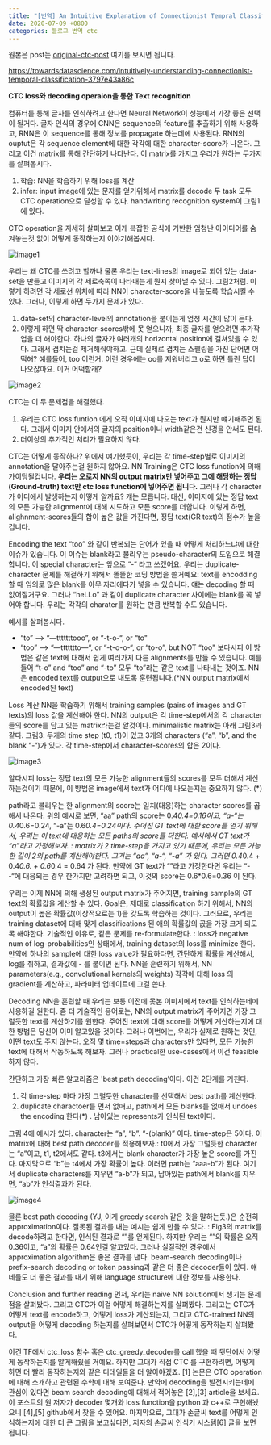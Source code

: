 ```yaml
---
title: "[번역] An Intuitive Explanation of Connectionist Tempral Classification"
date: 2020-07-09 +0800
categories: 블로그 번역 ctc
---
```

원본은 post는 [original-ctc-post] 여기를 보시면 됩니다.



https://towardsdatascience.com/intuitively-understanding-connectionist-temporal-classification-3797e43a86c

**CTC loss와 decoding operaion을 통한 Text recognition**

컴퓨터를 통해 글자를 인식하려고 한다면 Neural Network이 성능에서 가장 좋은 선택이 될거다. 글자 인식의 경우에 CNN은 sequence의 feature를 추출하기 위해 사용하고, RNN은 이 sequence를 통해 정보를 propagate 하는데에 사용된다. RNN의 ouptut은 각 sequence element에 대한 각각에 대한 character-score가 나온다. 그리고 이건 matrix를 통해 간단하게 나타난다. 이 matrix를 가지고 우리가 원하는 두가지를 살펴봅시다.
1. 학습: NN을 학습하기 위해 loss를 계산
2. infer: input image에 있는 문자를 얻기위해서 matrix를 decode
두 task 모두 CTC operation으로 달성할 수 있다. handwriting recognition system이 그림1에 있다.

CTC operation을 자세히 살펴보고 이게 복잡한 공식에 기반한 엄청난 아이디어를 숨겨놓는것 없이 어떻게 동작하는지 이야기해봅시다.

![image1](/images/ctc1.png)

우리는 왜 CTC를 쓰려고 할까나
물론 우리는 text-lines의 image로 되어 있는 data-set을 만들고 이미지의 각 세로축쪽이 나타내는게 뭔지 찾아낼 수 있다. 그림2처럼. 이렇게 하려면 각 세로선 위치에 따라 NN이 character-score을 내놓도록 학습시킬 수 있다. 그러나, 이렇게 하면 두가지 문제가 있다.
1. data-set의 character-level의 annotation을 붙이는게 엄청 시간이 많이 든다.
2. 이렇게 하면 딱 character-scores밖에 못 얻으니까, 최종 글자를 얻으려면 추가작업을 더 해야한다. 하나의 글자가 여러개의 horizontal position에 걸쳐있을 수 있다. 그래서 겹치는걸 제거해줘야하고. 근데 실제로 겹치는 스펠링을 가진 단어면 어떡해? 예를들어, too 이런거. 이런 경우에는 oo를 지워버리고 o로 하면 틀린 답이 나오잖아요. 이거 어떡할래?

![image2](/images/ctc2.png)

CTC는 이 두 문제점을 해결했다.

1. 우리는 CTC loss funtion 에게 오직 이미지에 나오는 text가 뭔지만 얘기해주면 된다. 그래서 이미지 안에서의 글자의 position이나 width같은건 신경을 안써도 된다.
2. 더이상의 추가적인 처리가 필요하지 않다.

CTC는 어떻게 동작하나?
위에서 얘기했듯이, 우리는 각 time-step별로 이미지의 annotation을 달아주는걸 원하지 않아요. NN Training은 CTC loss function에 의해 가이딩될겁니다. **우리는 오로지 NN의 output matrix만 넣어주고 그에 해당하는 정답(Ground-truth) text만 ctc loss function에 넣어주면 됩니다.** 그러나 각 character가 어디에서 발생하는지 어떻게 알까요? 걔는 모릅니다. 대신, 이미지에 있는 정답 text의 모든 가능한 alignment에 대해 시도하고 모든 score를 더합니다. 이렇게 하면, alighnment-scores들의 합이 높은 값을 가진다면, 정답 text(GR text)의 점수가 높을겁니다.

Encoding the text
“too” 와 같이 반복되는 단어가 있을 때 어떻게 처리하느냐에 대한 이슈가 있습니다. 이 이슈는 blank라고 불리우는 pseudo-character의 도입으로 해결합니다. 이 special character는 앞으로 “-“ 라고 쓰겠어요. 우리는 duplicate-character 문제를 해결하기 위해서 똘똘한 코딩 방법을 쓸거예요: text를 encodding 할 때 임의로 많은 blank를 아무 자리에다가 넣을 수 있습니다. 얘는 decoding 할 때 없어질거구요. 그러나 “heLLo” 과 같이 duplicate character 사이에는 blank를 꼭 넣어야 합니다. 우리는 각각의 charater를 원하는 만큼 반복할 수도 있습니다.

예시를 살펴봅시다.
* “to” —> “—tttttttooo”, or “-t-o-“, or “to"
* “too” —> “—ttttttto—“, or “-t-o-o-“, or “to-o”, but NOT “too"
보다시피 이 방법은 같은 text에 대해서 쉽게 여러가지 다른 alignments를 만들 수 있습니다. 예를들어 “t-o” and “too” and “-to” 모두 “to”라는 같은 text를 나타내는 것이죠. NN은 encoded text를 output으로 내도록 훈련됩니다.(*NN output matrix에서 encoded된 text)

Loss 계산
NN을 학습하기 위해서 training samples (pairs of images and GT texts)의 loss 값을 계산해야 한다. NN의 output은 각 time-step에서의 각 character들의 score를 담고 있는 matrix라는걸 알것이다. minimalistic matrix는 아래 그림3과 같다.
그림3: 두개의 time step (t0, t1)이 있고 3개의 characters (“a”, “b”, and the blank “-“)가 있다. 각 time-step에서 character-scores의 합은 2이다.

![image3](/images/ctc3.png)

알다시피 loss는 정답 text의 모든 가능한 alignment들의 scores를 모두 더해서 계산하는것이기 때문에, 이 방법은 image에서 text가 어디에 나오는지는 중요하지 않다. (*)

path라고 불리우는 한 alignment의 score는 일치(대응)하는 character scores를 곱해서 나온다. 위의 예시로 보면, “aa” path의 score는 0.4*0.4=0.16이고, “a-“는 0.4*0.6=0.24, “-a”는 0.6*0.4=0.24이다. 주어진 GT text에 대한 score를 얻기 위해서, 우리는 이 text에 대응하는 모든 paths의 score를 더한다. 예시에서 GT text가 “a”라고 가정해보자. : matrix가 2 time-step을 가지고 있기 때문에, 우리는 모든 가능한 길이 2의 path를 계산해야한다. 그거는 “aa”, “a-“, “-a” 가 있다. 그러면 0.4*0.4 + 0.4*0.6. + 0.6*0.4 = 0.64 가 된다. 만약에 GT text가 “”라고 가정한다면 우리는 “- -“에 대응되는 경우 한가지만 고려하면 되고, 이것의 score는 0.6*0.6=0.36 이 된다.

우리는 이제 NN에 의해 생성된 output matrix가 주어지면, training sample의 GT text의 확률값을 계산할 수 있다. Goal은, 제대로 classification 하기 위해서, NN의 output이 높은 확률값(이상적으로는 1)을 갖도록 학습하는 것이다. 그러므로, 우리는 training dataset에 대해 맞게 classifications 된 애의 확률값의 곲을 가장 크게 되도록 해야한다.
기술적인 이유로, 같은 문제를 re-formulate한다. : loss가 negative num of log-probabilities인 상태에서, training dataset의 loss를 minimize 한다. 만약에 하나의 sample에 대한 loss value가 필요하다면, 간단하게 확률을 계산해서, log를 취하고, 결과값에 - 를 붙이면 된다. NN을 훈련하기 위해서, NN parameters(e.g., convolutional kernels의 weights) 각각에 대해 loss 의 gradient를 계산하고, 파라미터 업데이트에 그걸 쓴다.

Decoding
NN을 훈련할 때 우리는 보통 이전에 못본 이미지에서 text를 인식하는데에 사용하길 원한다. 좀 더 기술적인 용어로는, NN의 output matrix가 주어지면 가장 그럴듯한 text를 계산하기를 원한다. 주어진 text에 대해 score를 어떻게 계산하는지에 대한 방법은 당신이 이미 알고있을 것이다. 그러나 이번에는, 우리가 실제로 원하는 것인, 어떤 text도 주지 않는다. 오직 몇 time=steps과 characters만 있다면, 모든 가능한 text에 대해서 작동하도록 해보자. 그러나 practical한 use-cases에서 이건 feasible 하지 않다.

간단하고 가장 빠른 알고리즘은 'best path decoding’이다. 이건 2단계를 거친다.
1. 각 time-step 마다 가장 그럴듯한 character를 선택해서 best path를 계산한다.
2. duplicate charactoer를 먼저 없애고, path에서 모든 blanks를 없애서 undoes the encoding 한다(*) . 남아있는 represents가 인식된 text이다.

그림 4에 예시가 있다. character는 “a”, “b”. “-(blank)” 이다. time-step은 5이다. 이 matrix에 대해 best path decoder를 적용해보자.: t0에서 가장 그럴듯한 character는 “a”이고, t1, t2에서도 같다. t3에서는 blank character가 가장 높은 score를 가진다. 마지막으로 “b”는 t4에서 가장 확률이 높다. 이러면 path는 “aaa-b”가 된다. 여기서 duplicate characters를 지우면 “a-b”가 되고, 남아있는 path에서 blank를 지우면, “ab”가 인식결과가 된다.

![image4](/images/ctc4.png)

물론 best path decoding (YJ, 이게 greedy search 같은 것을 말하는듯.)은 순전히 approximation이다. 잘못된 결과를 내는 예시는 쉽게 만들 수 있다. : Fig3의 matrix를 decode하려고 한다면, 인식된 결과로 “”를 얻게된다. 하지만 우리는 “”의 확률은 오직 0.36이고, “a”의 확률은 0.64인걸 알고있다. 그러나 실질적인 경우에서 approximation algorithm은 좋은 결과를 낸다. beam-search decoding이나 prefix-search decoding or token passing과 같은 더 좋은 decoder들이 있다. 얘네들도 더 좋은 결과를 내기 위해 language structure에 대한 정보를 사용한다.

Conclusion and further reading
먼저, 우리는 naive NN solution에서 생기는 문제점을 살펴봤다. 그리고 CTC가 이걸 어떻게 해결하는지를 살펴봤다. 그리고는 CTC가 어떻게 text를 encode하고, 어떻게 loss가 계산되는지, 그리고 CTC-trained NN의 output을 어떻게 decoding 하는지를 살펴보면서 CTC가 어떻게 동작하는지 살펴봤다.

이건 TF에서 ctc_loss 함수 혹은 ctc_greedy_decoder를 call 했을 때 뒷단에서 어떻게 동작하는지를 알게해줬을 거예요. 하지만 그대가 직접 CTC 를 구현하려면, 어떻게 하면 더 빨리 동작하는지와 같은 디테일들을 더 알아야겠죠. [1] 논문은 CTC operation에 대해 소개하고 관련된 수학에 대해 보여준다. 만약에 decoding을 발전시키는데에 관심이 있다면 beam search decoding에 대해서 적어놓은 [2],[3] article을 보세요. 이 포스트의 원 저자가 decoder 몇개와 loss function을 python 과 c++로 구현해놨으니 [4],[5] github에서 찾을 수 있어요.
마지막으로, 그대가 손글씨 text를 어떻게 인식하는지에 대한 더 큰 그림을 보고싶다면, 저자의 손글씨 인식기 시스템[6] 글을 보면 됩니다.


[original-ctc-post]: https://towardsdatascience.com/intuitively-understanding-connectionist-temporal-classification-3797e43a86c
